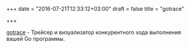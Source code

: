 +++
date = "2016-07-21T12:33:12+03:00"
draft = false
title = "gotrace"

+++

<p><a href="https://github.com/divan/gotrace">gotrace</a>&nbsp;- Трейсер и визуализатор конкурентного хода выполнения вашей Go программы.</p>

